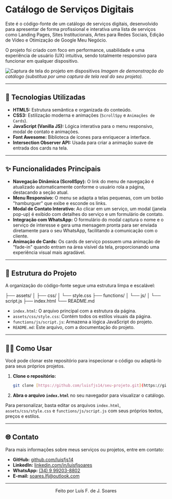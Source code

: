 # Catálogo de Serviços Digitais

Este é o código-fonte de um catálogo de serviços digitais, desenvolvido para apresentar de forma profissional e interativa uma lista de serviços como Landing Pages, Sites Institucionais, Artes para Redes Sociais, Edição de Vídeo e Otimização de Google Meu Negócio.

O projeto foi criado com foco em performance, usabilidade e uma experiência de usuário (UX) intuitiva, sendo totalmente responsivo para funcionar em qualquer dispositivo.

![Captura de tela do projeto em dispositivos](https://via.placeholder.com/1200x600.png?text=Preview+do+projeto+em+Desktop+e+Mobile)
_Imagem de demonstração do catálogo (substitua por uma captura de tela real do seu projeto)._

---

## 🚀 Tecnologias Utilizadas

-   **HTML5:** Estrutura semântica e organizada do conteúdo.
-   **CSS3:** Estilização moderna e animações (`ScrollSpy` e `Animações de Cards`).
-   **JavaScript (Vanilla JS):** Lógica interativa para o menu responsivo, modal de contato e animações.
-   **Font Awesome:** Biblioteca de ícones para enriquecer a interface.
-   **Intersection Observer API:** Usada para criar a animação suave de entrada dos cards na tela.

---

## ✨ Funcionalidades Principais

-   **Navegação Dinâmica (ScrollSpy):** O link do menu de navegação é atualizado automaticamente conforme o usuário rola a página, destacando a seção atual.
-   **Menu Responsivo:** O menu se adapta a telas pequenas, com um botão "hamburguer" que exibe e esconde os links.
-   **Modal de Contato Interativo:** Ao clicar em um serviço, um modal (janela pop-up) é exibido com detalhes do serviço e um formulário de contato.
-   **Integração com WhatsApp:** O formulário do modal captura o nome e o serviço de interesse e gera uma mensagem pronta para ser enviada diretamente para o seu WhatsApp, facilitando a comunicação com o cliente.
-   **Animação de Cards:** Os cards de serviço possuem uma animação de "fade-in" quando entram na área visível da tela, proporcionando uma experiência visual mais agradável.

---

## 📁 Estrutura do Projeto

A organização do código-fonte segue uma estrutura limpa e escalável:

├── assets/
│   ├── css/
│       └── style.css
├── functions/
│   └── js/
│       └── script.js
├── index.html
└── README.md


-   `index.html`: O arquivo principal com a estrutura da página.
-   `assets/css/style.css`: Contém todos os estilos visuais da página.
-   `functions/js/script.js`: Armazena a lógica JavaScript do projeto.
-   `README.md`: Este arquivo, com a documentação do projeto.

---

## 👨‍💻 Como Usar

Você pode clonar este repositório para inspecionar o código ou adaptá-lo para seus próprios projetos.

1.  **Clone o repositório:**
    ```bash
    git clone [https://github.com/luisfjs14/seu-projeto.git](https://github.com/luisfjs14/seu-projeto.git)
    ```
2.  **Abra o arquivo `index.html`** no seu navegador para visualizar o catálogo.

Para personalizar, basta editar os arquivos `index.html`, `assets/css/style.css` e `functions/js/script.js` com seus próprios textos, preços e estilos.

---

## 🌐 Contato

Para mais informações sobre meus serviços ou projetos, entre em contato:

-   **GitHub:** [github.com/luisfjs14](https://github.com/luisfjs14)
-   **LinkedIn:** [linkedin.com/in/luisfjsoares](https://www.linkedin.com/in/luisfjsoares)
-   **WhatsApp:** [(34) 9 99203-8802](https://wa.me/5534992038802)
-   **E-mail:** [soares.lfj@outlook.com](mailto:soares.lfj@outlook.com)

---

<p align="center">Feito por Luís F. de J. Soares</p>
